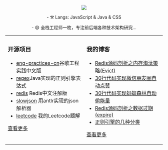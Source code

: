 <!--### Hi there 👋-->

<!--
**chenjun1127/chenjun1127** is a ✨ _special_ ✨ repository because its `README.md` (this file) appears on your GitHub profile.

Here are some ideas to get you started:

- 🔭 I’m currently working on ...
- 🌱 I’m currently learning ...
- 👯 I’m looking to collaborate on ...
- 🤔 I’m looking for help with ...
- 💬 Ask me about ...
- 📫 How to reach me: ...
- 😄 Pronouns: ...
- ⚡ Fun fact: ...
-->


  
<p align="center">
  <img src="https://github-readme-stats.vercel.app/api?username=chenjun1127&show_icons=true&theme=graywhite"/>
</p>

<p align="center">- ⚒️ Langs: JavaScript & Java & CSS  </p>  
<p align="center">- 😄 全栈工程师一枚，专注前后端各种技术架构研究...</p>  



<table align="center" width="100%"><tr>
<td valign="top" width="50%">

### 开源项目  
- [eng-practices-cn](https://github.com/xindoo/eng-practices-cn)谷歌工程实践中文版	
- [regex](https://github.com/xindoo/regex)Java实现的正则引擎表达式	
- [redis](https://github.com/xindoo/redis) Redis中文注解版  
- [slowjson](https://github.com/xindoo/slowjson) 用antlr实现的json解析器  
- [leetcode](https://github.com/xindoo/leetcode) 我的Leetcode题解   
   
[查看更多](https://github.com/chenjun1127/)	 

	
</td>
<td valign="top" width="50%">

### 我的博客
- [Redis源码剖析之内存淘汰策略(Evict)](https://xindoo.blog.csdn.net/article/details/114239967)
- [30行代码实现微信朋友圈自动点赞](https://xindoo.blog.csdn.net/article/details/113791863)
- [30行代码实现蚂蚁森林自动偷能量](https://xindoo.blog.csdn.net/article/details/113734855)
- [Redis源码剖析之数据过期(expire)](https://xindoo.blog.csdn.net/article/details/113078136)
- [正则引擎的几种分类](https://xindoo.blog.csdn.net/article/details/112738488)

[查看更多](https://www.cnblogs.com/jone-chen/)

</td>
</tr></table>
